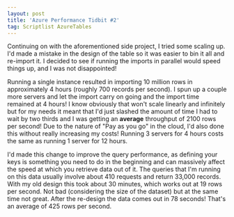 ```yaml
---
layout: post
title: 'Azure Performance Tidbit #2'
tag: Scriptlist AzureTables
---
```


Continuing on with the aforementioned side project, I tried some scaling up. I'd made a mistake in the design of the table so it was easier to bin it all and re-import it. I decided to see if running the imports in parallel would speed things up, and I was not disappointed!

Running a single instance resulted in importing 10 million rows in approximately 4 hours (roughly 700 records per second). I spun up a couple more servers and let the import carry on going and the import time remained at 4 hours! I know obviously that won't scale linearly and infinitely but for my needs it meant that I'd just slashed the amount of time I had to wait by two thirds and I was getting an **average** throughput of 2100 rows per second! Due to the nature of "Pay as you go" in the cloud, I'd also done this without really increasing my costs! Running 3 servers for 4 hours costs the same as running 1 server for 12 hours.

I'd made this change to improve the query performance, as defining your keys is something you need to do in the beginning and can massively affect the speed at which you retrieve data out of it. The queries that I'm running on this data usually involve about 410 requests and return 33,000 records. With my old design this took about 30 minutes, which works out at 19 rows per second. Not bad (considering the size of the dataset) but at the same time not great. After the re-design the data comes out in 78 seconds! That's an average of 425 rows per second.